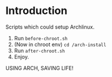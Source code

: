 # Introduction

Scripts which could setup Archlinux.

1. Run `before-chroot.sh`
2. (Now in chroot env) `cd /arch-install`
3. Run `after-chroot.sh`
4. Enjoy.

USING ARCH, SAVING LIFE!
